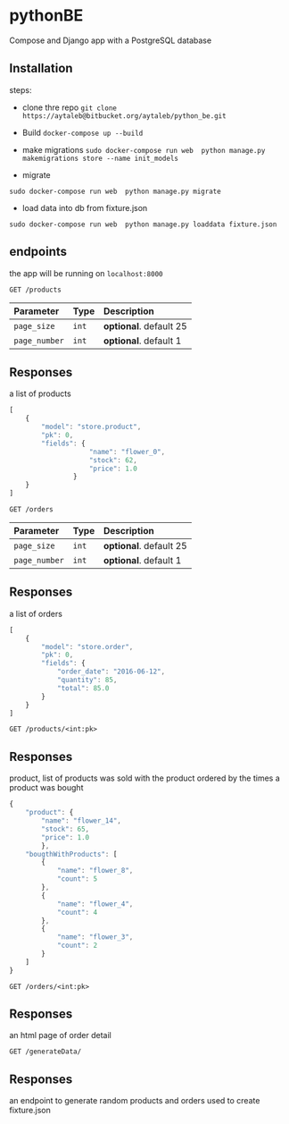 # pythonBE
Compose and Django app with a PostgreSQL database 

## Installation
steps:

* clone thre repo
`git clone https://aytaleb@bitbucket.org/aytaleb/python_be.git`

* Build 
`docker-compose up --build`

* make migrations 
`sudo docker-compose run web  python manage.py makemigrations store --name init_models`

* migrate 

`sudo docker-compose run web  python manage.py migrate`

* load data into db from fixture.json

`sudo docker-compose run web  python manage.py loaddata fixture.json`

## endpoints
the app will be running on `localhost:8000`



```http
GET /products
```

| Parameter | Type | Description |
| :--- | :--- | :--- |
| `page_size` | `int` | **optional**. default 25 |
| `page_number` | `int` | **optional**. default 1 |


## Responses

a list of products

```javascript
[
    {
        "model": "store.product", 
        "pk": 0, 
        "fields": {
                    "name": "flower_0", 
                    "stock": 62, 
                    "price": 1.0
                }
    }
]
```

```http
GET /orders
```

| Parameter | Type | Description |
| :--- | :--- | :--- |
| `page_size` | `int` | **optional**. default 25 |
| `page_number` | `int` | **optional**. default 1 |


## Responses

a list of orders

```javascript
[
    {
        "model": "store.order",
        "pk": 0,
        "fields": {
            "order_date": "2016-06-12",
            "quantity": 85, 
            "total": 85.0 
        }
    }
]
```

```http
GET /products/<int:pk>
```

## Responses

product, list of products was sold with the product ordered by the times a product was bought

```javascript
{
    "product": {
        "name": "flower_14", 
        "stock": 65, 
        "price": 1.0
        },
    "bougthWithProducts": [
        {
            "name": "flower_8", 
            "count": 5
        },
        {
            "name": "flower_4", 
            "count": 4
        }, 
        {
            "name": "flower_3", 
            "count": 2
        }
    ]
}
```

```http
GET /orders/<int:pk>
```

## Responses

an html page of order detail

```http
GET /generateData/
```

## Responses

an endpoint to generate random products and orders used to create fixture.json

